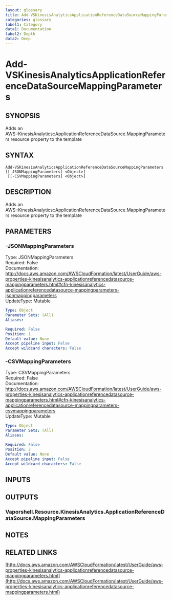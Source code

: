 ```yaml
---
layout: glossary
title: Add-VSKinesisAnalyticsApplicationReferenceDataSourceMappingParameters
categories: glossary
label1: Category
data1: Documentation
label2: Depth
data2: Deep
---
```


# Add-VSKinesisAnalyticsApplicationReferenceDataSourceMappingParameters

## SYNOPSIS
Adds an AWS::KinesisAnalytics::ApplicationReferenceDataSource.MappingParameters resource property to the template

## SYNTAX

```
Add-VSKinesisAnalyticsApplicationReferenceDataSourceMappingParameters [[-JSONMappingParameters] <Object>]
 [[-CSVMappingParameters] <Object>]
```

## DESCRIPTION
Adds an AWS::KinesisAnalytics::ApplicationReferenceDataSource.MappingParameters resource property to the template

## PARAMETERS

### -JSONMappingParameters
Type: JSONMappingParameters    
Required: False    
Documentation: http://docs.aws.amazon.com/AWSCloudFormation/latest/UserGuide/aws-properties-kinesisanalytics-applicationreferencedatasource-mappingparameters.html#cfn-kinesisanalytics-applicationreferencedatasource-mappingparameters-jsonmappingparameters    
UpdateType: Mutable

```yaml
Type: Object
Parameter Sets: (All)
Aliases: 

Required: False
Position: 1
Default value: None
Accept pipeline input: False
Accept wildcard characters: False
```

### -CSVMappingParameters
Type: CSVMappingParameters    
Required: False    
Documentation: http://docs.aws.amazon.com/AWSCloudFormation/latest/UserGuide/aws-properties-kinesisanalytics-applicationreferencedatasource-mappingparameters.html#cfn-kinesisanalytics-applicationreferencedatasource-mappingparameters-csvmappingparameters    
UpdateType: Mutable

```yaml
Type: Object
Parameter Sets: (All)
Aliases: 

Required: False
Position: 2
Default value: None
Accept pipeline input: False
Accept wildcard characters: False
```

## INPUTS

## OUTPUTS

### Vaporshell.Resource.KinesisAnalytics.ApplicationReferenceDataSource.MappingParameters

## NOTES

## RELATED LINKS

[http://docs.aws.amazon.com/AWSCloudFormation/latest/UserGuide/aws-properties-kinesisanalytics-applicationreferencedatasource-mappingparameters.html](http://docs.aws.amazon.com/AWSCloudFormation/latest/UserGuide/aws-properties-kinesisanalytics-applicationreferencedatasource-mappingparameters.html)

